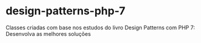 # design-patterns-php-7
Classes criadas com base nos estudos do livro  Design Patterns com PHP 7: Desenvolva as melhores soluções
